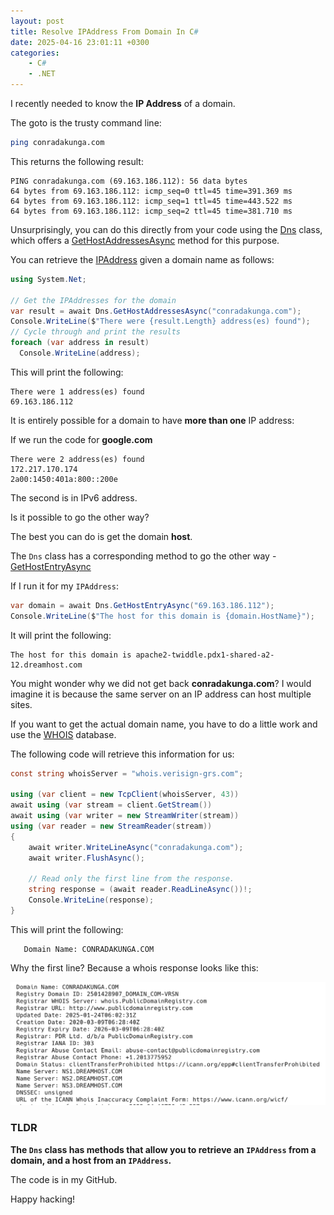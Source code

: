 ```yaml
---
layout: post
title: Resolve IPAddress From Domain In C#
date: 2025-04-16 23:01:11 +0300
categories:
    - C#
    - .NET
---
```


I recently needed to know the **IP Address** of a domain.

The goto is the trusty command line:

```bash
ping conradakunga.com
```

This returns the following result:

```plaintext
PING conradakunga.com (69.163.186.112): 56 data bytes
64 bytes from 69.163.186.112: icmp_seq=0 ttl=45 time=391.369 ms
64 bytes from 69.163.186.112: icmp_seq=1 ttl=45 time=443.522 ms
64 bytes from 69.163.186.112: icmp_seq=2 ttl=45 time=381.710 ms
```

Unsurprisingly, you can do this directly from your code using the [Dns](https://learn.microsoft.com/en-us/dotnet/api/system.net.dns?view=net-9.0) class, which offers a [GetHostAddressesAsync](https://learn.microsoft.com/en-us/dotnet/api/system.net.dns.gethostaddresses?view=net-9.0#system-net-dns-gethostaddresses(system-string)) method for this purpose.

You can retrieve the [IPAddress](https://learn.microsoft.com/en-us/dotnet/api/system.net.ipaddress?view=net-9.0) given a domain name as follows:

```c#
using System.Net;

// Get the IPAddresses for the domain
var result = await Dns.GetHostAddressesAsync("conradakunga.com");
Console.WriteLine($"There were {result.Length} address(es) found");
// Cycle through and print the results
foreach (var address in result)
  Console.WriteLine(address);
```

This will print the following:

```plaintext
There were 1 address(es) found
69.163.186.112
```

It is entirely possible for a domain to have **more than one** IP address:

If we run the code for **google.com**

```plaintexts
There were 2 address(es) found
172.217.170.174
2a00:1450:401a:800::200e
```

The second is in IPv6 address.

Is it possible to go the other way?

The best you can do is get the domain **host**.

The `Dns` class has a corresponding method to go the other way - [GetHostEntryAsync](https://learn.microsoft.com/en-us/dotnet/api/system.net.dns.gethostentryasync?view=net-9.0)

If I run it for my `IPAddress`:

```c#
var domain = await Dns.GetHostEntryAsync("69.163.186.112");
Console.WriteLine($"The host for this domain is {domain.HostName}");
```

It will print the following:

```plaintext
The host for this domain is apache2-twiddle.pdx1-shared-a2-12.dreamhost.com
```

You might wonder why we did not get back **conradakunga.com**? I would imagine it is because the same server on an IP address can host multiple sites.

If you want to get the actual domain name, you have to do a little work and use the [WHOIS](https://en.wikipedia.org/wiki/WHOIS) database.

The following code will retrieve this information for us:

```c#
const string whoisServer = "whois.verisign-grs.com";

using (var client = new TcpClient(whoisServer, 43))
await using (var stream = client.GetStream())
await using (var writer = new StreamWriter(stream))
using (var reader = new StreamReader(stream))
{
    await writer.WriteLineAsync("conradakunga.com");
    await writer.FlushAsync();

    // Read only the first line from the response.
    string response = (await reader.ReadLineAsync())!;
    Console.WriteLine(response);
}
```

This will print the following:

```plaintext
   Domain Name: CONRADAKUNGA.COM
```

Why the first line? Because a whois response looks like this:

![WhoisResponse](../images/2025/04/WhoisResponse.png)

### TLDR

**The `Dns` class has methods that allow you to retrieve an `IPAddress` from a domain, and a host from an `IPAddress`.**

The code is in my GitHub.

Happy hacking!

